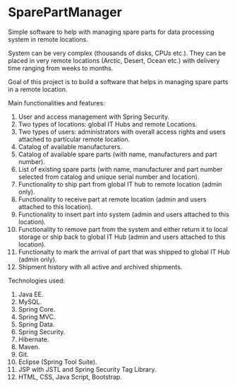 # SparePartManager
Simple software to help with managing spare parts for data processing system in remote locations.

System can be very complex (thousands of disks, CPUs etc.). They can be placed in very remote locations (Arctic, Desert, Ocean etc.) with delivery time ranging from weeks to months. 

Goal of this project is to build a software that helps in managing spare parts in a remote location.

Main functionalities and features:

1. User and access management with Spring Security.
2. Two types of locations: global IT Hubs and remote Locations.
3. Two types of users: administrators with overall access rights and users attached to particular remote location.
4. Catalog of available manufacturers.
5. Catalog of available spare parts (with name, manufacturers and part number).
6. List of existing spare parts (with name, manufacturer and part number selected from catalog and unique serial number and location).
7. Functionality to ship part from global IT hub to remote location (admin only).
8. Functionality to receive part at remote location (admin and users attached to this location).
9. Functionality to insert part into system (admin and users attached to this location).
10. Functionality to remove part from the system and either return it to local storage or ship back to global IT Hub (admin and users attached to this location).
11. Functionalty to mark the arrival of part that was shipped to global IT Hub (admin only).
12. Shipment history with all active and archived shipments.

Technologies used:
1. Java EE.
2. MySQL.
3. Spring Core.
4. Spring MVC.
5. Spring Data.
6. Spring Security.
7. Hibernate.
8. Maven.
9. Git.
10. Eclipse (Spring Tool Suite).
11. JSP with JSTL and Spring Security Tag Library.
12. HTML, CSS, Java Script, Bootstrap.
